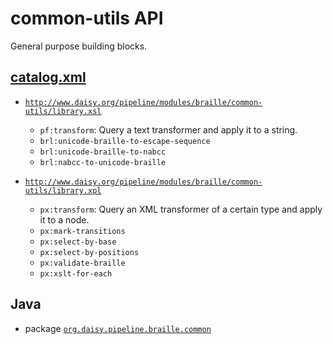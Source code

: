 # common-utils API

General purpose building blocks.

## <a href="resources/META-INF/catalog.xml" class="source">catalog.xml</a>

- <a href="resources/xml/library.xsl" class="apidoc">`http://www.daisy.org/pipeline/modules/braille/common-utils/library.xsl`</a>
  - `pf:transform`: Query a text transformer and apply it to a string.
  - `brl:unicode-braille-to-escape-sequence`
  - `brl:unicode-braille-to-nabcc`
  - `brl:nabcc-to-unicode-braille`

- <a href="resources/xml/library.xpl" class="apidoc">`http://www.daisy.org/pipeline/modules/braille/common-utils/library.xpl`</a>
  - `px:transform`: Query an XML transformer of a certain type and apply it to a node.
  - `px:mark-transitions`
  - `px:select-by-base`
  - `px:select-by-positions`
  - `px:validate-braille`
  - `px:xslt-for-each`

## Java

- package <a href="java/org/daisy/pipeline/braille/common/" class="apidoc">`org.daisy.pipeline.braille.common`</a>


<link rev="dp2:doc" href="./"/>
<link rel="rdf:type" href="http://www.daisy.org/ns/pipeline/apidoc"/>
